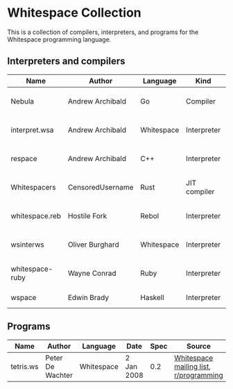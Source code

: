 # Whitespace Collection

This is a collection of compilers, interpreters, and programs for the
Whitespace programming language.

## Interpreters and compilers

| Name            | Author           | Language   | Kind         | Date        | Spec     | Source |
| --------------- | ---------------- | ---------- | ------------ | ----------- | -------- | ------ |
| Nebula          | Andrew Archibald | Go         | Compiler     | 8 Jun 2019  | 0.3      | [GitHub](https://github.com/andrewarchi/nebula) |
| interpret.wsa   | Andrew Archibald | Whitespace | Interpreter  | 5 Jun 2019  | 0.3      | [GitHub](https://github.com/andrewarchi/nebula/blob/master/programs/interpret.wsa) |
| respace         | Andrew Archibald | C++        | Interpreter  | 15 Apr 2018 | 0.3      | [GitHub](https://github.com/andrewarchi/respace) |
| Whitespacers    | CensoredUsername | Rust       | JIT compiler | 19 Jun 2016 | 0.3      | [GitHub](https://github.com/CensoredUsername/whitespace-rs) |
| whitespace.reb  | Hostile Fork     | Rebol      | Interpreter  | 10 Jul 2010 | 0.3      | [GitHub](https://github.com/hostilefork/whitespacers/tree/master/rebol) |
| wsinterws       | Oliver Burghard  | Whitespace | Interpreter  | 24 Apr 2003 | 0.2      | [burghard.info][burghard] |
| whitespace-ruby | Wayne Conrad     | Ruby       | Interpreter  | 2 Apr 2003  | 0.2      | [yagni.com][yagni] |
| wspace          | Edwin Brady      | Haskell    | Interpreter  | 2002        | 0.2, 0.3 | [compsoc.dur.ac.uk][compsoc] |

## Programs

| Name            | Author           | Language   | Date        | Spec     | Source |
| --------------- | ---------------- | ---------- | ----------- | -------- | ------ |
| tetris.ws       | Peter De Wachter | Whitespace | 2 Jan 2008  | 0.2      | [Whitespace mailing list][tetris-mail], [r/programming][tetris-reddit] |

[tetris-mail]: https://web.archive.org/web/20141011193149/http://compsoc.dur.ac.uk/archives/whitespace/2008-January/000067.html
[tetris-reddit]: https://www.reddit.com/r/programming/comments/9nw1e/most_unreadable_programming_language_ever/c0dkzzw/
[burghard]: https://web.archive.org/web/20030608024503/http://www.burghard.info/code/whitespace/wsinterws/index.html
[yagni]: https://web.archive.org/web/20120417161917/http://yagni.com/whitespace/index.html
[compsoc]: https://web.archive.org/web/20150717203521/http://compsoc.dur.ac.uk:80/whitespace/index.php
